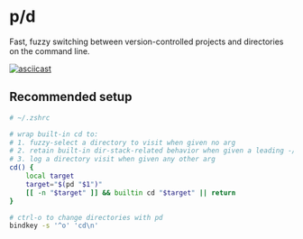 p/d
===

Fast, fuzzy switching between version-controlled projects and directories on the
command line.

[![asciicast][ascii-svg]][ascii]

Recommended setup
-----------------

```sh
# ~/.zshrc

# wrap built-in cd to:
# 1. fuzzy-select a directory to visit when given no arg
# 2. retain built-in dir-stack-related behavior when given a leading -/+ numeric arg
# 3. log a directory visit when given any other arg
cd() {
    local target
    target="$(pd "$1")"
    [[ -n "$target" ]] && builtin cd "$target" || return
}

# ctrl-o to change directories with pd
bindkey -s '^o' 'cd\n'
```

[ascii-svg]: https://asciinema.org/a/sqrGsf4drptaOyU6UUaJ4OSgN.svg
[ascii]: https://asciinema.org/a/sqrGsf4drptaOyU6UUaJ4OSgN

